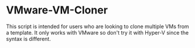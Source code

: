 # VMware-VM-Cloner
This script is intended for users who are looking to clone multiple VMs from a template.
It only works with VMware so don't try it with Hyper-V since the syntax is different.
